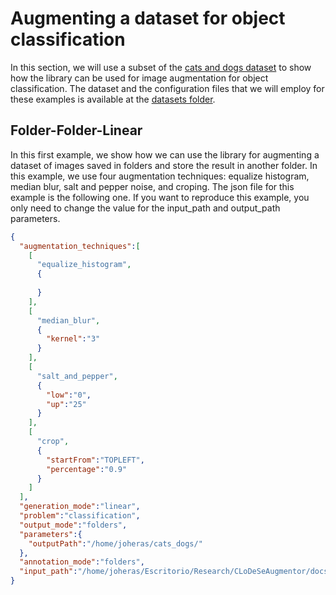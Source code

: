 # Augmenting a dataset for object classification

In this section, we will use a subset of the [cats and dogs dataset]() to show how the library can be used for image augmentation for object classification. The dataset and the configuration files that we will employ for these examples is available at the [datasets folder](datasets/object_classification).

## Folder-Folder-Linear

In this first example, we show how we can use the library for augmenting a dataset of images saved in folders and store the result in another folder. In this example, we use four augmentation techniques: equalize histogram, median blur, salt and pepper noise, and croping. The json file for this example is the following one. If you want to reproduce this example, you only need to change the value for the input_path and output_path parameters.   

```json
{
  "augmentation_techniques":[
    [
      "equalize_histogram",
      {
        
      }
    ],
    [
      "median_blur",
      {
        "kernel":"3"
      }
    ],
    [
      "salt_and_pepper",
      {
        "low":"0",
        "up":"25"
      }
    ],
    [
      "crop",
      {
        "startFrom":"TOPLEFT",
        "percentage":"0.9"
      }
    ]
  ],
  "generation_mode":"linear",
  "problem":"classification",
  "output_mode":"folders",
  "parameters":{
    "outputPath":"/home/joheras/cats_dogs/"
  },
  "annotation_mode":"folders",
  "input_path":"/home/joheras/Escritorio/Research/CLoDeSeAugmentor/docs/datasets/object_classification"
}
```





